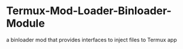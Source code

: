 # Termux-Mod-Loader-Binloader-Module
a binloader mod that provides interfaces to inject files to Termux app
